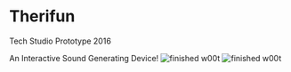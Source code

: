 # Therifun
Tech Studio Prototype 2016

An Interactive Sound Generating Device!
<img src="Theremin/SensorOpen.jpg" alt="finished w00t">
<img src="Theremin/SensorGutted.jpg" alt="finished w00t">

